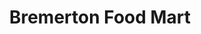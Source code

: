 ---
title: "Bremerton Food Mart"
url: /bremerton/bremerton-food-mart-wheaton-way/
shop: convenience
---